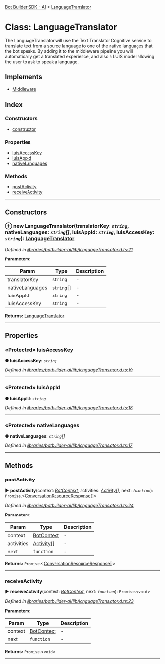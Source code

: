 [Bot Builder SDK - AI](../README.md) > [LanguageTranslator](../classes/botbuilder_ai.languagetranslator.md)



# Class: LanguageTranslator


The LanguageTranslator will use the Text Translator Cognitive service to translate text from a source language to one of the native languages that the bot speaks. By adding it to the middleware pipeline you will automatically get a translated experience, and also a LUIS model allowing the user to ask to speak a language.

## Implements

* [Middleware]()

## Index

### Constructors

* [constructor](botbuilder_ai.languagetranslator.md#constructor)


### Properties

* [luisAccessKey](botbuilder_ai.languagetranslator.md#luisaccesskey)
* [luisAppId](botbuilder_ai.languagetranslator.md#luisappid)
* [nativeLanguages](botbuilder_ai.languagetranslator.md#nativelanguages)


### Methods

* [postActivity](botbuilder_ai.languagetranslator.md#postactivity)
* [receiveActivity](botbuilder_ai.languagetranslator.md#receiveactivity)



---
## Constructors
<a id="constructor"></a>


### ⊕ **new LanguageTranslator**(translatorKey: *`string`*, nativeLanguages: *`string`[]*, luisAppId: *`string`*, luisAccessKey: *`string`*): [LanguageTranslator](botbuilder_ai.languagetranslator.md)


*Defined in [libraries/botbuilder-ai/lib/languageTranslator.d.ts:21](https://github.com/Microsoft/botbuilder-js/blob/a28edbb/libraries/botbuilder-ai/lib/languageTranslator.d.ts#L21)*



**Parameters:**

| Param | Type | Description |
| ------ | ------ | ------ |
| translatorKey | `string`   |  - |
| nativeLanguages | `string`[]   |  - |
| luisAppId | `string`   |  - |
| luisAccessKey | `string`   |  - |





**Returns:** [LanguageTranslator](botbuilder_ai.languagetranslator.md)

---


## Properties
<a id="luisaccesskey"></a>

### «Protected» luisAccessKey

**●  luisAccessKey**:  *`string`* 

*Defined in [libraries/botbuilder-ai/lib/languageTranslator.d.ts:19](https://github.com/Microsoft/botbuilder-js/blob/a28edbb/libraries/botbuilder-ai/lib/languageTranslator.d.ts#L19)*





___

<a id="luisappid"></a>

### «Protected» luisAppId

**●  luisAppId**:  *`string`* 

*Defined in [libraries/botbuilder-ai/lib/languageTranslator.d.ts:18](https://github.com/Microsoft/botbuilder-js/blob/a28edbb/libraries/botbuilder-ai/lib/languageTranslator.d.ts#L18)*





___

<a id="nativelanguages"></a>

### «Protected» nativeLanguages

**●  nativeLanguages**:  *`string`[]* 

*Defined in [libraries/botbuilder-ai/lib/languageTranslator.d.ts:17](https://github.com/Microsoft/botbuilder-js/blob/a28edbb/libraries/botbuilder-ai/lib/languageTranslator.d.ts#L17)*





___


## Methods
<a id="postactivity"></a>

###  postActivity

► **postActivity**(context: *[BotContext]()*, activities: *[Activity]()[]*, next: *`function`*): `Promise`.<[ConversationResourceResponse]()[]>



*Defined in [libraries/botbuilder-ai/lib/languageTranslator.d.ts:24](https://github.com/Microsoft/botbuilder-js/blob/a28edbb/libraries/botbuilder-ai/lib/languageTranslator.d.ts#L24)*



**Parameters:**

| Param | Type | Description |
| ------ | ------ | ------ |
| context | [BotContext]()   |  - |
| activities | [Activity]()[]   |  - |
| next | `function`   |  - |





**Returns:** `Promise`.<[ConversationResourceResponse]()[]>





___

<a id="receiveactivity"></a>

###  receiveActivity

► **receiveActivity**(context: *[BotContext]()*, next: *`function`*): `Promise`.<`void`>



*Defined in [libraries/botbuilder-ai/lib/languageTranslator.d.ts:23](https://github.com/Microsoft/botbuilder-js/blob/a28edbb/libraries/botbuilder-ai/lib/languageTranslator.d.ts#L23)*



**Parameters:**

| Param | Type | Description |
| ------ | ------ | ------ |
| context | [BotContext]()   |  - |
| next | `function`   |  - |





**Returns:** `Promise`.<`void`>





___


